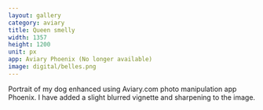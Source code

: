 ```yaml
---
layout: gallery
category: aviary
title: Queen smelly
width: 1357
height: 1200
unit: px
app: Aviary Phoenix (No longer available)
image: digital/belles.png
---
```


Portrait of my dog enhanced using Aviary.com photo manipulation app Phoenix. I have added a slight blurred vignette and sharpening to the image.
